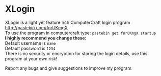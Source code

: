 XLogin
======

XLogin is a light yet feature rich ComputerCraft login program  
http://pastebin.com/fnrUKmgX  
To use the program in computercraft type: 
`pastebin get fnrUKmgX startup`  
**I highly recommend you change these:**  
Default username is `name`  
Default password is `1234`  
There is no security or encryption for storing the login details, use this program at your own risk!  
  
Report any bugs and give suggestions to improve my program.
